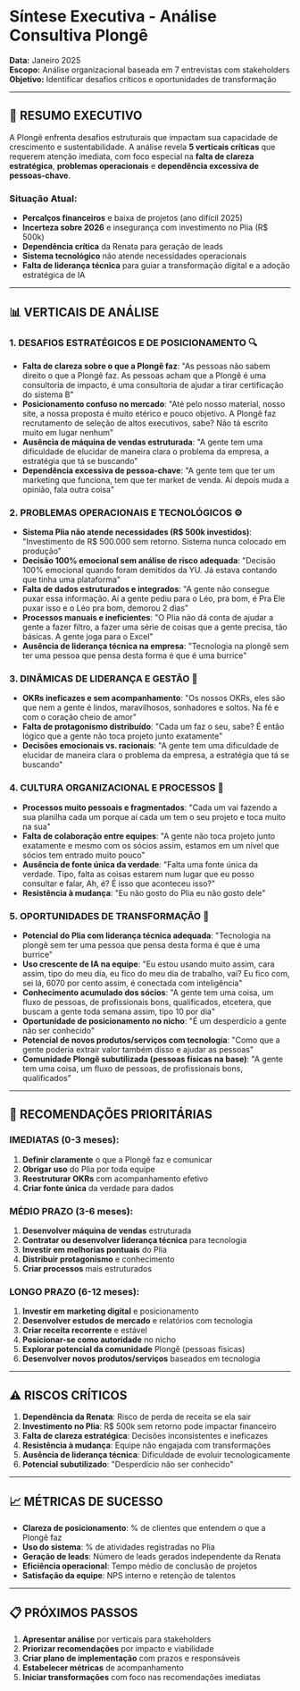 # Síntese Executiva - Análise Consultiva Plongê

**Data:** Janeiro 2025  
**Escopo:** Análise organizacional baseada em 7 entrevistas com stakeholders  
**Objetivo:** Identificar desafios críticos e oportunidades de transformação

---

## 🎯 **RESUMO EXECUTIVO**

A Plongê enfrenta desafios estruturais que impactam sua capacidade de crescimento e sustentabilidade. A análise revela **5 verticais críticas** que requerem atenção imediata, com foco especial na **falta de clareza estratégica**, **problemas operacionais** e **dependência excessiva de pessoas-chave**.

### **Situação Atual:**
- **Percalços financeiros** e baixa de projetos (ano difícil 2025)
- **Incerteza sobre 2026** e insegurança com investimento no Plia (R$ 500k)
- **Dependência crítica** da Renata para geração de leads
- **Sistema tecnológico** não atende necessidades operacionais
- **Falta de liderança técnica** para guiar a transformação digital e a adoção estratégica de IA

---

## 📊 **VERTICAIS DE ANÁLISE**

### **1. DESAFIOS ESTRATÉGICOS E DE POSICIONAMENTO** 🔍
- **Falta de clareza sobre o que a Plongê faz**: "As pessoas não sabem direito o que a Plongê faz. As pessoas acham que a Plongê é uma consultoria de impacto, é uma consultoria de ajudar a tirar certificação do sistema B" 
- **Posicionamento confuso no mercado**: "Até pelo nosso material, nosso site, a nossa proposta é muito etérico e pouco objetivo. A Plongê faz recrutamento de seleção de altos executivos, sabe? Não tá escrito muito em lugar nenhum" 
- **Ausência de máquina de vendas estruturada**: "A gente tem uma dificuldade de elucidar de maneira clara o problema da empresa, a estratégia que tá se buscando" 
- **Dependência excessiva de pessoa-chave**: "A gente tem que ter um marketing que funciona, tem que ter market de venda. Aí depois muda a opinião, fala outra coisa" 

### **2. PROBLEMAS OPERACIONAIS E TECNOLÓGICOS** ⚙️
- **Sistema Plia não atende necessidades (R$ 500k investidos)**: "Investimento de R$ 500.000 sem retorno. Sistema nunca colocado em produção" 
- **Decisão 100% emocional sem análise de risco adequada**: "Decisão 100% emocional quando foram demitidos da YU. Já estava contando que tinha uma plataforma" 
- **Falta de dados estruturados e integrados**: "A gente não consegue puxar essa informação. Aí a gente pediu para o Léo, pra bom, é Pra Ele puxar isso e o Léo pra bom, demorou 2 dias" 
- **Processos manuais e ineficientes**: "O Plia não dá conta de ajudar a gente a fazer filtro, a fazer uma série de coisas que a gente precisa, tão básicas. A gente joga para o Excel" 
- **Ausência de liderança técnica na empresa**: "Tecnologia na plongê sem ter uma pessoa que pensa desta forma é que é uma burrice"

### **3. DINÂMICAS DE LIDERANÇA E GESTÃO** 👥
- **OKRs ineficazes e sem acompanhamento**: "Os nossos OKRs, eles são que nem a gente é lindos, maravilhosos, sonhadores e soltos. Na fé e com o coração cheio de amor" 
- **Falta de protagonismo distribuído**: "Cada um faz o seu, sabe? É então lógico que a gente não toca projeto junto exatamente" 
- **Decisões emocionais vs. racionais**: "A gente tem uma dificuldade de elucidar de maneira clara o problema da empresa, a estratégia que tá se buscando" 

### **4. CULTURA ORGANIZACIONAL E PROCESSOS** 🏢
- **Processos muito pessoais e fragmentados**: "Cada um vai fazendo a sua planilha cada um porque aí cada um tem o seu projeto e toca muito na sua" 
- **Falta de colaboração entre equipes**: "A gente não toca projeto junto exatamente e mesmo com os sócios assim, estamos em um nível que sócios tem entrado muito pouco" 
- **Ausência de fonte única da verdade**: "Falta uma fonte única da verdade. Tipo, falta as coisas estarem num lugar que eu posso consultar e falar, Ah, é? É isso que aconteceu isso?" 
- **Resistência à mudança**: "Eu não gosto do Plia eu não gosto dele"

### **5. OPORTUNIDADES DE TRANSFORMAÇÃO** 🚀
- **Potencial do Plia com liderança técnica adequada**: "Tecnologia na plongê sem ter uma pessoa que pensa desta forma é que é uma burrice" 
- **Uso crescente de IA na equipe**: "Eu estou usando muito assim, cara assim, tipo do meu dia, eu fico do meu dia de trabalho, vai? Eu fico com, sei lá, 6070 por cento assim, é conectada com inteligência" 
- **Conhecimento acumulado dos sócios**: "A gente tem uma coisa, um fluxo de pessoas, de profissionais bons, qualificados, etcetera, que buscam a gente toda semana assim, tipo 10 por dia" 
- **Oportunidade de posicionamento no nicho**: "É um desperdício a gente não ser conhecido" 
- **Potencial de novos produtos/serviços com tecnologia**: "Como que a gente poderia extrair valor também disso e ajudar as pessoas" 
- **Comunidade Plongê subutilizada (pessoas físicas na base)**: "A gente tem uma coisa, um fluxo de pessoas, de profissionais bons, qualificados" 

---

## 🎯 **RECOMENDAÇÕES PRIORITÁRIAS**

### **IMEDIATAS (0-3 meses):**
1. **Definir claramente** o que a Plongê faz e comunicar
2. **Obrigar uso** do Plia por toda equipe
3. **Reestruturar OKRs** com acompanhamento efetivo
4. **Criar fonte única** da verdade para dados

### **MÉDIO PRAZO (3-6 meses):**
1. **Desenvolver máquina de vendas** estruturada
2. **Contratar ou desenvolver liderança técnica** para tecnologia
3. **Investir em melhorias pontuais** do Plia
4. **Distribuir protagonismo** e conhecimento
5. **Criar processos** mais estruturados

### **LONGO PRAZO (6-12 meses):**
1. **Investir em marketing digital** e posicionamento
2. **Desenvolver estudos de mercado** e relatórios com tecnologia
3. **Criar receita recorrente** e estável
4. **Posicionar-se como autoridade** no nicho
5. **Explorar potencial da comunidade** Plongê (pessoas físicas)
6. **Desenvolver novos produtos/serviços** baseados em tecnologia

---

## ⚠️ **RISCOS CRÍTICOS**

1. **Dependência da Renata**: Risco de perda de receita se ela sair
2. **Investimento no Plia**: R$ 500k sem retorno pode impactar financeiro
3. **Falta de clareza estratégica**: Decisões inconsistentes e ineficazes
4. **Resistência à mudança**: Equipe não engajada com transformações
5. **Ausência de liderança técnica**: Dificuldade de evoluir tecnologicamente
6. **Potencial subutilizado**: "Desperdício não ser conhecido"

---

## 📈 **MÉTRICAS DE SUCESSO**

- **Clareza de posicionamento**: % de clientes que entendem o que a Plongê faz
- **Uso do sistema**: % de atividades registradas no Plia
- **Geração de leads**: Número de leads gerados independente da Renata
- **Eficiência operacional**: Tempo médio de conclusão de projetos
- **Satisfação da equipe**: NPS interno e retenção de talentos

---

## 📋 **PRÓXIMOS PASSOS**

1. **Apresentar análise** por verticais para stakeholders
2. **Priorizar recomendações** por impacto e viabilidade
3. **Criar plano de implementação** com prazos e responsáveis
4. **Estabelecer métricas** de acompanhamento
5. **Iniciar transformações** com foco nas recomendações imediatas